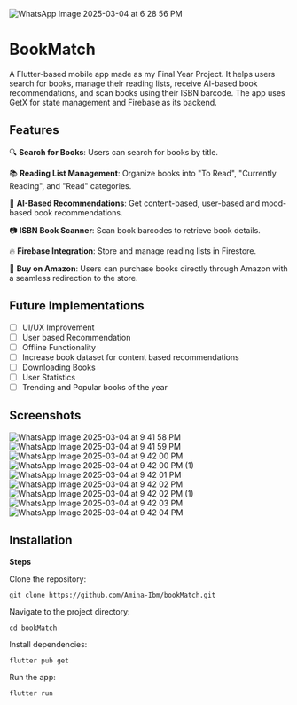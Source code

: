 ![WhatsApp Image 2025-03-04 at 6 28 56 PM](https://github.com/user-attachments/assets/995b4d33-7b20-4376-9a10-bfaf86d820c5)

# BookMatch


A Flutter-based mobile app made as my Final Year Project.  It helps users search for books, manage their reading lists, receive AI-based book recommendations, and scan books using their ISBN barcode. The app uses GetX for state management and Firebase as its backend.

## Features

🔍 **Search for Books**: Users can search for books by title.

📚 **Reading List Management**: Organize books into "To Read", "Currently Reading", and "Read" categories.

🤖 **AI-Based Recommendations**: Get content-based, user-based and mood-based book recommendations.

📷 **ISBN Book Scanner**: Scan book barcodes to retrieve book details.

🔥 **Firebase Integration**: Store and manage reading lists in Firestore.

🛒 **Buy on Amazon**: Users can purchase books directly through Amazon with a seamless redirection to the store.

## Future Implementations 

- [ ] UI/UX Improvement
- [ ] User based Recommendation
- [ ] Offline Functionality
- [ ] Increase book dataset for content based recommendations
- [ ] Downloading Books
- [ ] User Statistics
- [ ] Trending and Popular books of the year

## Screenshots
![WhatsApp Image 2025-03-04 at 9 41 58 PM](https://github.com/user-attachments/assets/97f5aa4d-6c82-44a0-b0cc-c997b9847b25)
![WhatsApp Image 2025-03-04 at 9 41 59 PM](https://github.com/user-attachments/assets/d7734546-04b1-43b7-bb52-03312617b0dd)
![WhatsApp Image 2025-03-04 at 9 42 00 PM](https://github.com/user-attachments/assets/4c9713d5-9c9b-4dbb-9f1d-3c2981495e47)
![WhatsApp Image 2025-03-04 at 9 42 00 PM (1)](https://github.com/user-attachments/assets/b7e33548-2d37-4d3c-b02c-2b73fcebeafc)
![WhatsApp Image 2025-03-04 at 9 42 01 PM](https://github.com/user-attachments/assets/018a6930-4908-439d-8330-d4043125f6f5)
![WhatsApp Image 2025-03-04 at 9 42 02 PM](https://github.com/user-attachments/assets/fe3cd6f8-8f5a-42fd-8daa-9492b2dcf030)
![WhatsApp Image 2025-03-04 at 9 42 02 PM (1)](https://github.com/user-attachments/assets/310bec85-d483-4fda-8b84-da548386166d)
![WhatsApp Image 2025-03-04 at 9 42 03 PM](https://github.com/user-attachments/assets/5bf2a7b2-80af-4037-b57e-8d305b51305b)
![WhatsApp Image 2025-03-04 at 9 42 04 PM](https://github.com/user-attachments/assets/3def120b-23f1-4b41-a35a-dbfc959a6032)


## Installation

**Steps**

Clone the repository:

```git clone https://github.com/Amina-Ibm/bookMatch.git```

Navigate to the project directory:

```cd bookMatch```

Install dependencies:

```flutter pub get```

Run the app:

```flutter run```
